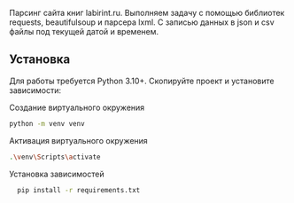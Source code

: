 Парсинг сайта книг  labirint.ru. Выполняем задачу с помощью библиотек requests, beautifulsoup и парсера lxml. С записью данных в json и csv файлы под текущей датой и временем.

## Установка

Для работы требуется Python 3.10+. Скопируйте проект и установите зависимости:

Создание виртуального окружения 
```bash
python -m venv venv
```
Активация виртуального окружения 
```bash
.\venv\Scripts\activate
```
Установка зависимостей
```bash
  pip install -r requirements.txt
```
